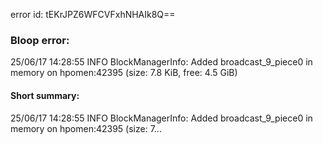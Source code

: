 error id: tEKrJPZ6WFCVFxhNHAIk8Q==
### Bloop error:

25/06/17 14:28:55 INFO BlockManagerInfo: Added broadcast_9_piece0 in memory on hpomen:42395 (size: 7.8 KiB, free: 4.5 GiB)
#### Short summary: 

25/06/17 14:28:55 INFO BlockManagerInfo: Added broadcast_9_piece0 in memory on hpomen:42395 (size: 7...